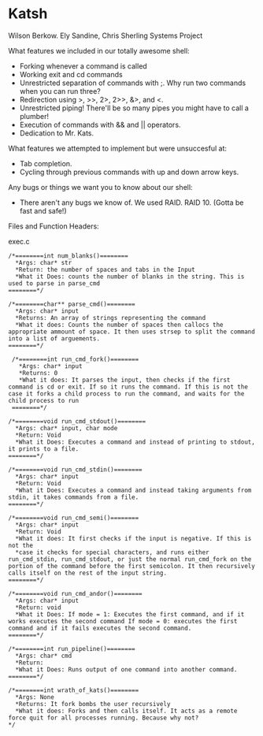 # Katsh
Wilson Berkow. Ely Sandine, Chris Sherling Systems Project

What features we included in our totally awesome shell:
- Forking whenever a command is called
- Working exit and cd commands
- Unrestricted separation of commands with ;. Why run two commands when you can run three?
- Redirection using >, >>, 2>, 2>>, &>, and <.
- Unrestricted piping! There'll be so many pipes you might have to call a plumber!
- Execution of commands with && and || operators.
- Dedication to Mr. Kats.

What features we attempted to implement but were unsuccesful at:
- Tab completion.
- Cycling through previous commands with up and down arrow keys.

Any bugs or things we want you to know about our shell:
- There aren't any bugs we know of. We used RAID. RAID 10. (Gotta be fast and safe!)

Files and Function Headers:

exec.c

    /*========int num_blanks()========
	  *Args: char* str
      *Return: the number of spaces and tabs in the Input
      *What it Does: counts the number of blanks in the string. This is used to parse in parse_cmd
    ========*/

    /*========char** parse_cmd()========
      *Args: char* input
      *Returns: An array of strings representing the command
      *What it does: Counts the number of spaces then callocs the appropriate ammount of space. It then uses strsep to split the command into a list of arguements.
    ========*/

     /*========int run_cmd_fork()========
       *Args: char* input
       *Returns: 0
       *What it does: It parses the input, then checks if the first command is cd or exit. If so it runs the command. If this is not the case it forks a child process to run the command, and waits for the child process to run
     ========*/

	/*========void run_cmd_stdout()========
      *Args: char* input, char mode
      *Return: Void
      *What it Does: Executes a command and instead of printing to stdout, it prints to a file.
    ========*/

	/*========void run_cmd_stdin()========
      *Args: char* input
      *Return: Void
	  *What it Does: Executes a command and instead taking arguments from stdin, it takes commands from a file.
    ========*/
	  
	/*========void run_cmd_semi()========
      *Args: char* input
      *Return: Void
      *What it does: It first checks if the input is negative. If this is not the 
      *case it checks for special characters, and runs either run_cmd_stdin, run_cmd_stdout, or just the normal run_cmd_fork on the portion of the command before the first semicolon. It then recursively calls itself on the rest of the input string.
    ========*/

	/*========void run_cmd_andor()========
	  *Args: char* input
	  *Return: void
	  *What it Does: If mode = 1: Executes the first command, and if it works executes the second command If mode = 0: executes the first command and if it fails executes the second command.
    ========*/

    /*========int run_pipeline()========
	  *Args: char* cmd
	  *Return:
	  *What it Does: Runs output of one command into another command.
    ========*/

    /*========int wrath_of_kats()========
      *Args: None
      *Returns: It fork bombs the user recursively
      *What it does: Forks and then calls itself. It acts as a remote force quit for all processes running. Because why not?
    */
